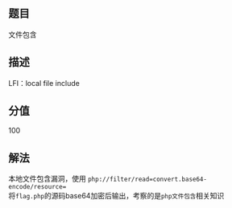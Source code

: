 ## 题目
文件包含

## 描述
LFI：local file include

## 分值
100

## 解法
本地文件包含漏洞，使用
`php://filter/read=convert.base64-encode/resource=`  
将`flag.php`的源码base64加密后输出，考察的是`php文件包含`相关知识
